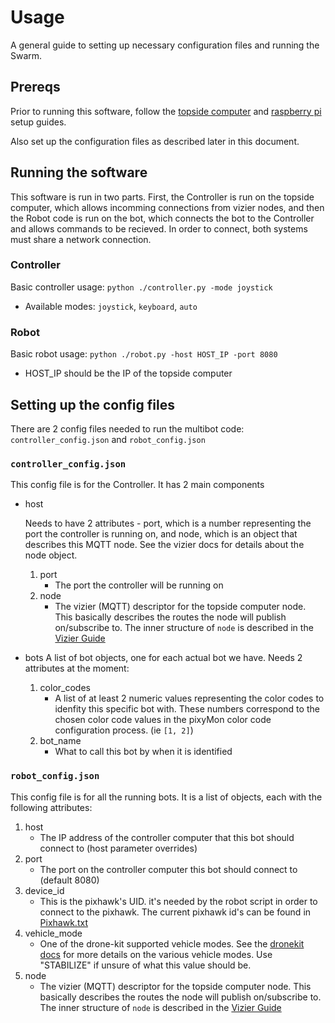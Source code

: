 # Usage

A general guide to setting up necessary configuration files and running the Swarm.

## Prereqs

Prior to running this software, follow the [topside computer](Documentation/Software/TopsideComputer.md) and [raspberry pi](Documentation/Software/RaspberryPi.md) setup guides.

Also set up the configuration files as described later in this document.

## Running the software

This software is run in two parts.  First, the Controller is run on the topside computer, which allows incomming connections from vizier nodes, and then the Robot code is run on the bot, which connects the bot to the Controller and allows commands to be recieved.  In order to connect, both systems must share a network connection.

### Controller

Basic controller usage: `python ./controller.py -mode joystick`
    
- Available modes: `joystick`, `keyboard`, `auto`

### Robot

Basic robot usage: `python ./robot.py -host HOST_IP -port 8080`

- HOST_IP should be the IP of the topside computer


## Setting up the config files

There are 2 config files needed to run the multibot code: `controller_config.json` and `robot_config.json`

### `controller_config.json`

This config file is for the Controller. It has 2 main components

- host

    Needs to have 2 attributes - port, which is a number representing the port the controller is running on, and node, which is an object that describes this MQTT node. See the vizier docs for details about the node object.

    1. port
       - The port the controller will be running on
    2. node
       - The vizier (MQTT) descriptor for the topside computer node. This basically describes the routes the node will publish on/subscribe to.  The inner structure of `node` is described in the [Vizier Guide](Documentation/Software/Vizier.md#installation)
- bots
    A list of bot objects, one for each actual bot we have. Needs 2 attributes at the moment:
    1. color_codes
       - A list of at least 2 numeric values representing the color codes to idenfity this specific bot with. These numbers correspond to the chosen color code values in the pixyMon color code configuration process. (ie `[1, 2]`)
    2. bot_name
       - What to call this bot by when it is identified

### `robot_config.json`
This config file is for all the running bots. It is a list of objects, each with the following attributes:
1. host
   - The IP address of the controller computer that this bot should connect to (host parameter overrides)
2. port
   - The port on the controller computer this bot should connect to (default 8080)
3. device_id
   - This is the pixhawk's UID. it's needed by the robot script in order to connect to the pixhawk. The current pixhawk id's can be found in [Pixhawk.txt](util/Pixhawk.txt)
4. vehicle_mode
   - One of the drone-kit supported vehicle modes. See the [dronekit docs](https://dronekit-python.readthedocs.io/en/latest/automodule.html#dronekit.VehicleMode) for more details on the various vehicle modes. Use "STABILIZE" if unsure of what this value should be.
5. node
   - The vizier (MQTT) descriptor for the topside computer node. This basically describes the routes the node will publish on/subscribe to. The inner structure of `node` is described in the [Vizier Guide](Documentation/Software/Vizier.md#installation)
